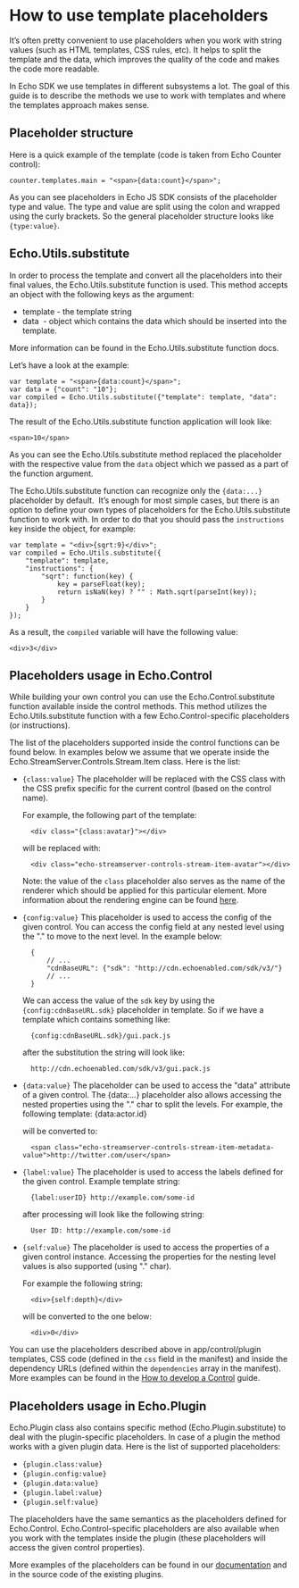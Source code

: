 # How to use template placeholders

It’s often pretty convenient to use placeholders when you work with string values (such as HTML templates, CSS rules, etc). It helps to split the template and the data, which improves the quality of the code and makes the code more readable.

In Echo SDK we use templates in different subsystems a lot. The goal of this guide is to describe the methods we use to work with templates and where the templates approach makes sense.

## Placeholder structure

Here is a quick example of the template (code is taken from Echo Counter control):

	counter.templates.main = "<span>{data:count}</span>";

As you can see placeholders in Echo JS SDK consists of the placeholder type and value. The type and value are split using the colon and wrapped using the curly brackets. So the general placeholder structure looks like `{type:value}`.

## Echo.Utils.substitute

In order to process the template and convert all the placeholders into their final values, the Echo.Utils.substitute function is used. This method accepts an object with the following keys as the argument:

  - template - the template string
  - data  - object which contains the data which should be inserted into the template.

More information can be found in the Echo.Utils.substitute function docs.

Let’s have a look at the example:

	var template = "<span>{data:count}</span>";
	var data = {"count": "10"};
	var compiled = Echo.Utils.substitute({"template": template, "data": data});

The result of the Echo.Utils.substitute function application will look like:

	<span>10</span>

As you can see the Echo.Utils.substitute method replaced the placeholder with the respective value from the `data` object which we passed as a part of the function argument.

The Echo.Utils.substitute function can recognize only the `{data:...}` placeholder by default.  It’s enough for most simple cases, but there is an option to define your own types of placeholders for the Echo.Utils.substitute function to work with. In order to do that you should pass the `instructions` key inside the object, for example:

	var template = "<div>{sqrt:9}</div>";
	var compiled = Echo.Utils.substitute({
		"template": template,
		"instructions": {
			"sqrt": function(key) {
				key = parseFloat(key);
				return isNaN(key) ? "" : Math.sqrt(parseInt(key));
			}
		}
	});

As a result, the `compiled` variable will have the following value:

	<div>3</div>


## Placeholders usage in Echo.Control

While building your own control you can use the Echo.Control.substitute function available inside the control methods. This method utilizes the Echo.Utils.substitute function with a few Echo.Control-specific placeholders (or instructions).

The list of the placeholders supported inside the control functions can be found below. In examples below we assume that we operate inside the Echo.StreamServer.Controls.Stream.Item class. Here is the list:

- `{class:value}`
  The placeholder will be replaced with the CSS class with the CSS prefix specific for the current control (based on the control name).

  For example, the following part of the template:

  		<div class="{class:avatar}"></div>

  will be replaced with:

  		<div class="echo-streamserver-controls-stream-item-avatar"></div>

  Note: the value of the `class` placeholder also serves as the name of the renderer which should be applied for this particular element. More information about the rendering engine can be found [here](#!/guide/terminology-section-4).


- `{config:value}`
  This placeholder is used to access the config of the given control. You can access the config field at any nested level using the "." to move to the next level. In the example below:

  		{
  			// ...
  			"cdnBaseURL": {"sdk": "http://cdn.echoenabled.com/sdk/v3/"}
  			// ...
  		}

  We can access the value of the `sdk` key by using the `{config:cdnBaseURL.sdk}` placeholder in template. So if we have a template which contains something like:

  		{config:cdnBaseURL.sdk}/gui.pack.js

  after the substitution the string will look like:

  		http://cdn.echoenabled.com/sdk/v3/gui.pack.js

- `{data:value}`
  The placeholder can be used to access the "data" attribute of a given control. The {data:...} placeholder also allows accessing the nested properties using the "." char to split the levels. For example, the following template:
  		<span class="{class:metadata-value}">{data:actor.id}</span>

  will be converted to:

  		<span class="echo-streamserver-controls-stream-item-metadata-value">http://twitter.com/user</span>

- `{label:value}`
  The placeholder is used to access the labels defined for the given control. Example template string:

  		{label:userID} http://example.com/some-id

  after processing will look like the following string:

  		User ID: http://example.com/some-id

- `{self:value}`
  The placeholder is used to access the properties of a given control instance. Accessing the properties for the nesting level values is also supported (using "." char).

  For example the following string:

  		<div>{self:depth}</div>

  will be converted to the one below:

  		<div>0</div>

You can use the placeholders described above in app/control/plugin templates, CSS code (defined in the `css` field in the manifest) and inside the dependency URLs (defined within the `dependencies` array in the manifest). More examples can be found in the [How to develop a Control](#!/guide/how_to_develop_control) guide.

## Placeholders usage in Echo.Plugin

Echo.Plugin class also contains specific method (Echo.Plugin.substitute) to deal with the plugin-specific placeholders. In case of a plugin the method works with a given plugin data. Here is the list of supported placeholders:

- `{plugin.class:value}`
- `{plugin.config:value}`
- `{plugin.data:value}`
- `{plugin.label:value}`
- `{plugin.self:value}`

The placeholders have the same semantics as the placeholders defined for Echo.Control. Echo.Control-specific placeholders are also available when you work with the templates inside the plugin (these placeholders will access the given control properties).


More examples of the placeholders can be found in our [documentation](#!/guide/how_to_develop_plugin) and in the source code of the existing plugins.
